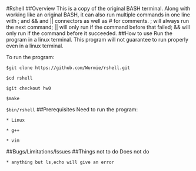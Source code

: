 #Rshell
##Overview
This is a copy of the original BASH terminal. Along with working like an original BASH, it can also run multiple commands in one line with ; and && and || connectors as well as # for comments. ; will always run the next command; || will only run if the command before that failed; && will only run if the command before it succeeded.
##How to use
Run the program in a linux terminal. This program will not guarantee to run properly even in a linux terminal.

To run the program:

``$git clone https://github.com/Wurmie/rshell.git``

``$cd rshell``

``$git checkout hw0``

``$make``

``$bin/rshell``
##Prerequisites
Need to run the program:

	* Linux

	* g++

	* vim

##Bugs/Limitations/Issues
##Things not to do
Does not do

	* anything but ls,echo will give an error
